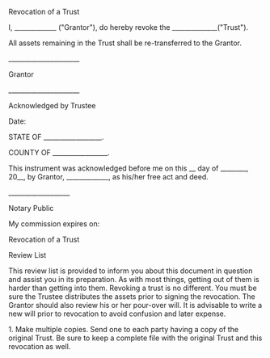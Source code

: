 Revocation of a Trust

I, \_\_\_\_\_\_\_\_\_\_\_\_\_ ("Grantor"), do hereby revoke the
\_\_\_\_\_\_\_\_\_\_\_\_\_\_("Trust\").

All assets remaining in the Trust shall be re-transferred to the
Grantor.

\_\_\_\_\_\_\_\_\_\_\_\_\_\_\_\_\_\_\_\_\_\_

Grantor

\_\_\_\_\_\_\_\_\_\_\_\_\_\_\_\_\_\_\_\_\_\_

Acknowledged by Trustee

Date:

STATE OF \_\_\_\_\_\_\_\_\_\_\_\_\_\_\_\_\_\_.

COUNTY OF \_\_\_\_\_\_\_\_\_\_\_\_\_\_\_\_\_.

This instrument was acknowledged before me on this \_\_ day of
\_\_\_\_\_\_\_\_, 20\_\_, by Grantor, \_\_\_\_\_\_\_\_\_\_\_\_\_, as
his/her free act and deed.

\_\_\_\_\_\_\_\_\_\_\_\_\_\_\_\_\_\_\_

Notary Public

My commission expires on:

Revocation of a Trust

Review List

This review list is provided to inform you about this document in
question and assist you in its preparation. As with most things, getting
out of them is harder than getting into them. Revoking a trust is no
different. You must be sure the Trustee distributes the assets prior to
signing the revocation. The Grantor should also review his or her
pour-over will. It is advisable to write a new will prior to revocation
to avoid confusion and later expense.

1\. Make multiple copies. Send one to each party having a copy of the
original Trust. Be sure to keep a complete file with the original Trust
and this revocation as well.
